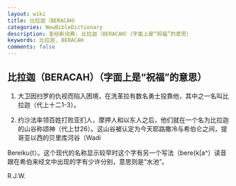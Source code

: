 ```yaml
---
layout: wiki
title: 比拉迦（BERACAH）
categories: NewBibleDictionary
description: 圣经新词典: 比拉迦（BERACAH）（字面上是“祝福”的意思）
keywords: 比拉迦, BERACAH
comments: false
---
```


## 比拉迦（BERACAH）（字面上是“祝福”的意思）

1. 大卫因扫罗的仇视而陷入困境，在洗革拉有数名勇士投靠他，其中之一名叫比拉迦（代上十二1-3）。

2. 约沙法率领百姓打败亚扪人，摩押人和以东人之后，他们就在一个名为比拉迦的山谷称颂神（代上廿26）。这山谷被认定为今天耶路撒冷与希伯仑之间，提哥亚以西的贝里库河谷（Wadi

Bereiku{t）。这个现代的名称显示较早时这个字有另一个写法（bere{k[a^）读音跟在希伯来经文中出现的字有少许分别，意思则是“水池”。

R.J.W.






